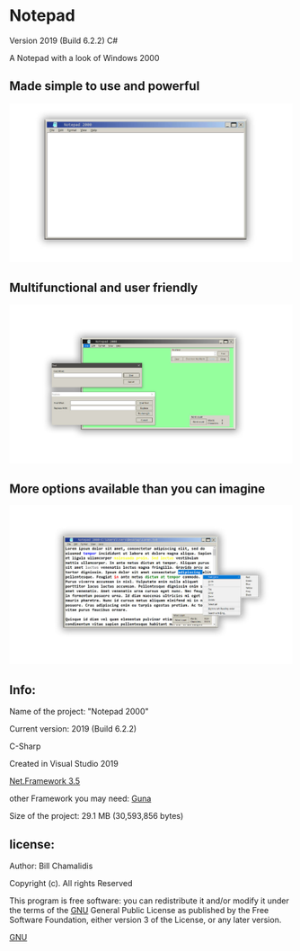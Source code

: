 # Notepad

Version 2019 (Build 6.2.2) C#
<p>A Notepad with a look of Windows 2000</p>
<p><h2>Made simple to use and powerful</h2> </p>

![](Notepad2000.jpg)
<br>
<p> <h2> Multifunctional and user friendly </h2> </p>

![](img/Notepad2000ShowFuctions.jpg)

<p> <h2> More options available than you can imagine </h2> </p>

![](img/ContextMenu2.jpg)

<p> <h2> Info: </h2> </p>
<p>Name of the project: "Notepad 2000"</p>
<p>Current version: 2019 (Build 6.2.2) </p>
<p>C-Sharp</p>
<p>Created in Visual Studio 2019 </p>
<p><a href="https://www.microsoft.com/en-us/download/details.aspx?id=21">Net.Framework 3.5</a> </p>
<p>other Framework you may need: <a href="https://github.com/sobatdata/Guna.UI-Framework-Lib.git">Guna</a> </p>
<p>Size of the project: 29.1 MB (30,593,856 bytes) </p>
<p><h2>license:</h2></p>
<p>Author: Bill Chamalidis</p>
<p>Copyright (c). All rights Reserved</p>
<p>This program is free software: you can redistribute it and/or modify
    it under the terms of the <a href="https://www.gnu.org/licenses/gpl-3.0.en.html">GNU</a> General Public License as published by
    the Free Software Foundation, either version 3 of the License, or
    any later version.</p>
<p><a href="https://www.gnu.org/licenses/gpl-3.0.en.html">GNU</a></p>
